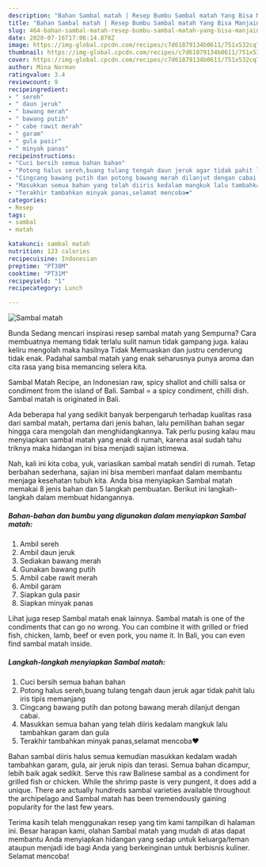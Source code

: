 ```yaml
---
description: "Bahan Sambal matah | Resep Bumbu Sambal matah Yang Bisa Manjain Lidah"
title: "Bahan Sambal matah | Resep Bumbu Sambal matah Yang Bisa Manjain Lidah"
slug: 464-bahan-sambal-matah-resep-bumbu-sambal-matah-yang-bisa-manjain-lidah
date: 2020-07-16T17:06:14.878Z
image: https://img-global.cpcdn.com/recipes/c7d61879134b0611/751x532cq70/sambal-matah-foto-resep-utama.jpg
thumbnail: https://img-global.cpcdn.com/recipes/c7d61879134b0611/751x532cq70/sambal-matah-foto-resep-utama.jpg
cover: https://img-global.cpcdn.com/recipes/c7d61879134b0611/751x532cq70/sambal-matah-foto-resep-utama.jpg
author: Mina Norman
ratingvalue: 3.4
reviewcount: 9
recipeingredient:
- " sereh"
- " daun jeruk"
- " bawang merah"
- " bawang putih"
- " cabe rawit merah"
- " garam"
- " gula pasir"
- " minyak panas"
recipeinstructions:
- "Cuci bersih semua bahan bahan"
- "Potong halus sereh,buang tulang tengah daun jeruk agar tidak pahit lalu iris tipis memanjang"
- "Cingcang bawang putih dan potong bawang merah dilanjut dengan cabai."
- "Masukkan semua bahan yang telah diiris kedalam mangkuk lalu tambahkan garam dan gula"
- "Terakhir tambahkan minyak panas,selamat mencoba❤"
categories:
- Resep
tags:
- sambal
- matah

katakunci: sambal matah 
nutrition: 123 calories
recipecuisine: Indonesian
preptime: "PT38M"
cooktime: "PT31M"
recipeyield: "1"
recipecategory: Lunch

---
```



![Sambal matah](https://img-global.cpcdn.com/recipes/c7d61879134b0611/751x532cq70/sambal-matah-foto-resep-utama.jpg)

Bunda Sedang mencari inspirasi resep sambal matah yang Sempurna? Cara membuatnya memang tidak terlalu sulit namun tidak gampang juga. kalau keliru mengolah maka hasilnya Tidak Memuaskan dan justru cenderung tidak enak. Padahal sambal matah yang enak seharusnya punya aroma dan cita rasa yang bisa memancing selera kita.

Sambal Matah Recipe, an Indonesian raw, spicy shallot and chilli salsa or condiment from the island of Bali. Sambal = a spicy condiment, chilli dish. Sambal matah is originated in Bali.

Ada beberapa hal yang sedikit banyak berpengaruh terhadap kualitas rasa dari sambal matah, pertama dari jenis bahan, lalu pemilihan bahan segar hingga cara mengolah dan menghidangkannya. Tak perlu pusing kalau mau menyiapkan sambal matah yang enak di rumah, karena asal sudah tahu triknya maka hidangan ini bisa menjadi sajian istimewa.


Nah, kali ini kita coba, yuk, variasikan sambal matah sendiri di rumah. Tetap berbahan sederhana, sajian ini bisa memberi manfaat dalam membantu menjaga kesehatan tubuh kita. Anda bisa menyiapkan Sambal matah memakai 8 jenis bahan dan 5 langkah pembuatan. Berikut ini langkah-langkah dalam membuat hidangannya.

<!--inarticleads1-->

##### Bahan-bahan dan bumbu yang digunakan dalam menyiapkan Sambal matah:

1. Ambil  sereh
1. Ambil  daun jeruk
1. Sediakan  bawang merah
1. Gunakan  bawang putih
1. Ambil  cabe rawit merah
1. Ambil  garam
1. Siapkan  gula pasir
1. Siapkan  minyak panas


Lihat juga resep Sambal matah enak lainnya. Sambal matah is one of the condiments that can go no wrong. You can combine it with grilled or fried fish, chicken, lamb, beef or even pork, you name it. In Bali, you can even find sambal matah inside. 

<!--inarticleads2-->

##### Langkah-langkah menyiapkan Sambal matah:

1. Cuci bersih semua bahan bahan
1. Potong halus sereh,buang tulang tengah daun jeruk agar tidak pahit lalu iris tipis memanjang
1. Cingcang bawang putih dan potong bawang merah dilanjut dengan cabai.
1. Masukkan semua bahan yang telah diiris kedalam mangkuk lalu tambahkan garam dan gula
1. Terakhir tambahkan minyak panas,selamat mencoba❤


Bahan sambal diiris halus semua kemudian masukkan kedalam wadah tambahkan garam, gula, air jeruk nipis dan terasi. Semua bahan dicampur, lebih baik agak sedikit. Serve this raw Balinese sambal as a condiment for grilled fish or chicken. While the shrimp paste is very pungent, it does add a unique. There are actually hundreds sambal varieties available throughout the archipelago and Sambal matah has been tremendously gaining popularity for the last few years. 

Terima kasih telah menggunakan resep yang tim kami tampilkan di halaman ini. Besar harapan kami, olahan Sambal matah yang mudah di atas dapat membantu Anda menyiapkan hidangan yang sedap untuk keluarga/teman ataupun menjadi ide bagi Anda yang berkeinginan untuk berbisnis kuliner. Selamat mencoba!
